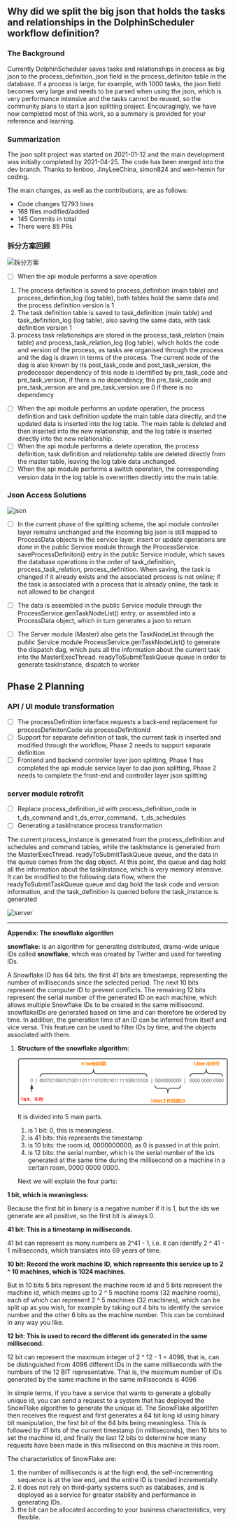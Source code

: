 ##  Why did we split the big json that holds the tasks and relationships in the DolphinScheduler workflow definition?

### The Background

Currently DolphinScheduler saves tasks and relationships in process as big json to the process_definition_json field in the process_definiton table in the database. If a process is large, for example, with 1000 tasks, the json field becomes very large and needs to be parsed when using the json, which is very performance intensive and the tasks cannot be reused, so the community plans to start a json splitting project. Encouragingly, we have now completed most of this work, so a summary is provided for your reference and learning.

### Summarization

The json split project was started on 2021-01-12 and the main development was initially completed by 2021-04-25. The code has been merged into the dev branch. Thanks to lenboo, JinyLeeChina, simon824 and wen-hemin for coding.

The main changes, as well as the contributions, are as follows:

- Code changes 12793 lines
- 168 files modified/added
- 145 Commits in total
- There were 85 PRs

### 拆分方案回顾

![拆分方案](https://user-images.githubusercontent.com/42576980/117598604-b1ad8e80-b17a-11eb-9d99-d593fce7bab6.png)

- [ ] When the api module performs a save operation

1. The process definition is saved to process_definition (main table) and process_definition_log (log table), both tables hold the same data and the process definition version is 1
2. The task definition table is saved to task_definition (main table) and task_definition_log (log table), also saving the same data, with task definition version 1
3. process task relationships are stored in the process_task_relation (main table) and process_task_relation_log (log table), which holds the code and version of the process, as tasks are organised through the process and the dag is drawn in terms of the process. The current node of the dag is also known by its post_task_code and post_task_version, the predecessor dependency of this node is identified by pre_task_code and pre_task_version, if there is no dependency, the pre_task_code and pre_task_version are and pre_task_version are 0 if there is no dependency

- [ ] When the api module performs an update operation, the process definition and task definition update the main table data directly, and the updated data is inserted into the log table. The main table is deleted and then inserted into the new relationship, and the log table is inserted directly into the new relationship.
- [ ] When the api module performs a delete operation, the process definition, task definition and relationship table are deleted directly from the master table, leaving the log table data unchanged.
- [ ] When the api module performs a switch operation, the corresponding version data in the log table is overwritten directly into the main table.

###  Json Access Solutions

![json](https://user-images.githubusercontent.com/42576980/117598643-c9851280-b17a-11eb-9a6e-c81ee083b09c.png)

- [ ] In the current phase of the splitting scheme, the api module controller layer remains unchanged and the incoming big json is still mapped to ProcessData objects in the service layer. insert or update operations are done in the public Service module through the ProcessService. saveProcessDefiniton() entry in the public Service module, which saves the database operations in the order of task_definition, process_task_relation, process_definition. When saving, the task is changed if it already exists and the associated process is not online; if the task is associated with a process that is already online, the task is not allowed to be changed

- [ ] The data is assembled in the public Service module through the ProcessService.genTaskNodeList() entry, or assembled into a ProcessData object, which in turn generates a json to return
- [ ] The Server module (Master) also gets the TaskNodeList through the public Service module ProcessService.genTaskNodeList() to generate the dispatch dag, which puts all the information about the current task into the MasterExecThread. readyToSubmitTaskQueue queue in order to generate taskInstance, dispatch to worker



## Phase 2 Planning

### API / UI module transformation

- [ ] The processDefinition interface requests a back-end replacement for processDefinitonCode via processDefinitionId
- [ ] Support for separate definition of task, the current task is inserted and modified through the workflow, Phase 2 needs to support separate definition
- [ ] Frontend and backend controller layer json splitting, Phase 1 has completed the api module service layer to dao json splitting, Phase 2 needs to complete the front-end and controller layer json splitting

### server module retrofit

- [ ] Replace process_definition_id with process_definition_code in t_ds_command and t_ds_error_command、t_ds_schedules
- [ ] Generating a taskInstance process transformation

The current process_instance is generated from the process_definition and schedules and command tables, while the taskInstance is generated from the MasterExecThread. readyToSubmitTaskQueue queue, and the data in the queue comes from the dag object. At this point, the queue and dag hold all the information about the taskInstance, which is very memory intensive. It can be modified to the following data flow, where the readyToSubmitTaskQueue queue and dag hold the task code and version information, and the task_definition is queried before the task_instance is generated

![server](https://user-images.githubusercontent.com/42576980/117598659-d3a71100-b17a-11eb-8fe1-8725299510e6.png)

---

**Appendix: The snowflake algorithm**

**snowflake:** is an algorithm for generating distributed, drama-wide unique IDs called **snowflake**, which was created by Twitter and used for tweeting IDs.

A Snowflake ID has 64 bits. the first 41 bits are timestamps, representing the number of milliseconds since the selected period. The next 10 bits represent the computer ID to prevent conflicts. The remaining 12 bits represent the serial number of the generated ID on each machine, which allows multiple Snowflake IDs to be created in the same millisecond. snowflakeIDs are generated based on time and can therefore be ordered by time. In addition, the generation time of an ID can be inferred from itself and vice versa. This feature can be used to filter IDs by time, and the objects associated with them.

1. **Structure of the snowflake algorithm:**

     ![snowflake](https://github.com/apache/dolphinscheduler-website/blob/master/img/JsonSplit/snowflake.png?raw=true)

     It is divided into 5 main parts.

     1. is 1 bit: 0, this is meaningless.
     2. is 41 bits: this represents the timestamp
     3. is 10 bits: the room id, 0000000000, as 0 is passed in at this point.
     4. is 12 bits: the serial number, which is the serial number of the ids generated at the same time during the millisecond on a machine in a certain room, 0000 0000 0000.

     Next we will explain the four parts:

**1 bit, which is meaningless:**

Because the first bit in binary is a negative number if it is 1, but the ids we generate are all positive, so the first bit is always 0.

**41 bit: This is a timestamp in milliseconds.**

41 bit can represent as many numbers as 2^41 - 1, i.e. it can identify 2 ^ 41 - 1 milliseconds, which translates into 69 years of time.

**10 bit: Record the work machine ID, which represents this service up to 2 ^ 10 machines, which is 1024 machines.**

But in 10 bits 5 bits represent the machine room id and 5 bits represent the machine id, which means up to 2 ^ 5 machine rooms (32 machine rooms), each of which can represent 2 ^ 5 machines (32 machines), which can be split up as you wish, for example by taking out 4 bits to identify the service number and the other 6 bits as the machine number. This can be combined in any way you like.

**12 bit: This is used to record the different ids generated in the same millisecond.**

12 bit can represent the maximum integer of 2 ^ 12 - 1 = 4096, that is, can be distinguished from 4096 different IDs in the same milliseconds with the numbers of the 12 BIT representative. That is, the maximum number of IDs generated by the same machine in the same milliseconds is 4096

In simple terms, if you have a service that wants to generate a globally unique id, you can send a request to a system that has deployed the SnowFlake algorithm to generate the unique id. The SnowFlake algorithm then receives the request and first generates a 64 bit long id using binary bit manipulation, the first bit of the 64 bits being meaningless.  This is followed by 41 bits of the current timestamp (in milliseconds), then 10 bits to set the machine id, and finally the last 12 bits to determine how many requests have been made in this millisecond on this machine in this room.

The characteristics of SnowFlake are: 

1. the number of milliseconds is at the high end, the self-incrementing sequence is at the low end, and the entire ID is trended incrementally.
2. it does not rely on third-party systems such as databases, and is deployed as a service for greater stability and performance in generating IDs.
3. the bit can be allocated according to your business characteristics, very flexible.
